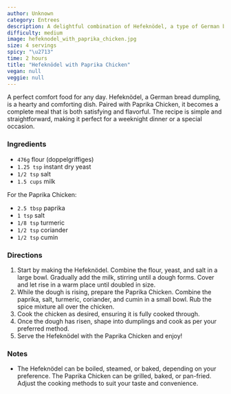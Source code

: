 ```yaml
---
author: Unknown
category: Entrees
description: A delightful combination of Hefeknödel, a type of German bread dumpling, served with flavorful Paprika Chicken."
difficulty: medium
image: hefeknodel_with_paprika_chicken.jpg
size: 4 servings
spicy: "\u2713"
time: 2 hours
title: "Hefeknödel with Paprika Chicken"
vegan: null
veggie: null
---
```


A perfect comfort food for any day. Hefeknödel, a German bread dumpling, is a hearty and comforting dish. Paired with Paprika Chicken, it becomes a complete meal that is both satisfying and flavorful. The recipe is simple and straightforward, making it perfect for a weeknight dinner or a special occasion.

### Ingredients

* `476g` flour (doppelgriffiges)
* `1.25 tsp` instant dry yeast
* `1/2 tsp` salt
* `1.5 cups` milk

For the Paprika Chicken:

* `2.5 tbsp` paprika
* `1 tsp` salt
* `1/8 tsp` turmeric
* `1/2 tsp` coriander
* `1/2 tsp` cumin

### Directions

1. Start by making the Hefeknödel. Combine the flour, yeast, and salt in a large bowl. Gradually add the milk, stirring until a dough forms. Cover and let rise in a warm place until doubled in size.
2. While the dough is rising, prepare the Paprika Chicken. Combine the paprika, salt, turmeric, coriander, and cumin in a small bowl. Rub the spice mixture all over the chicken.
3. Cook the chicken as desired, ensuring it is fully cooked through.
4. Once the dough has risen, shape into dumplings and cook as per your preferred method.
5. Serve the Hefeknödel with the Paprika Chicken and enjoy!

### Notes

- The Hefeknödel can be boiled, steamed, or baked, depending on your preference. The Paprika Chicken can be grilled, baked, or pan-fried. Adjust the cooking methods to suit your taste and convenience.